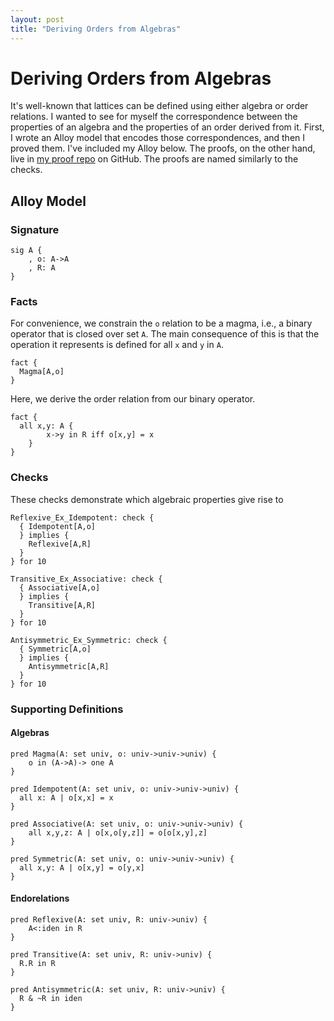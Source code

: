 ```yaml
---
layout: post
title: "Deriving Orders from Algebras"
---
```


# Deriving Orders from Algebras

It's well-known that lattices can be defined using either algebra or order relations. I wanted to see for myself the correspondence between the properties of an algebra and the properties of an order derived from it. First, I wrote an Alloy model that encodes those correspondences, and then I proved them. I've included my Alloy below. The proofs, on the other hand, live in [my proof repo](https://github.com/coreflexive/proof) on GitHub.  The proofs are named similarly to the checks.

## Alloy Model

### Signature

```alloy
sig A {
	, o: A->A
	, R: A
}
```

### Facts

For convenience, we constrain the `o` relation to be a magma, i.e., a binary operator that is closed over set `A`.  The main consequence of this is that the operation it represents is defined for all `x` and `y` in `A`.

```alloy
fact {
  Magma[A,o]
}
```

Here, we derive the order relation from our binary operator.

```alloy
fact {
  all x,y: A {
		x->y in R iff o[x,y] = x
	}
}
```

### Checks

These checks demonstrate which algebraic properties give rise to 

```alloy
Reflexive_Ex_Idempotent: check {
  { Idempotent[A,o]
  } implies {
    Reflexive[A,R]
  }
} for 10

Transitive_Ex_Associative: check {
  { Associative[A,o]
  } implies {
    Transitive[A,R]
  }
} for 10

Antisymmetric_Ex_Symmetric: check {
  { Symmetric[A,o]
  } implies {
    Antisymmetric[A,R]
  }
} for 10
```

### Supporting Definitions

#### Algebras

```alloy
pred Magma(A: set univ, o: univ->univ->univ) {
	o in (A->A)-> one A
}

pred Idempotent(A: set univ, o: univ->univ->univ) {
  all x: A | o[x,x] = x
}

pred Associative(A: set univ, o: univ->univ->univ) {
	all x,y,z: A | o[x,o[y,z]] = o[o[x,y],z]
}

pred Symmetric(A: set univ, o: univ->univ->univ) {
  all x,y: A | o[x,y] = o[y,x]
}
```

#### Endorelations

```alloy
pred Reflexive(A: set univ, R: univ->univ) {
	A<:iden in R
}

pred Transitive(A: set univ, R: univ->univ) {
  R.R in R
}

pred Antisymmetric(A: set univ, R: univ->univ) {
  R & ~R in iden
}
```
